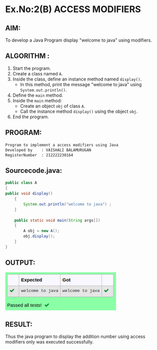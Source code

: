 # Ex.No:2(B) ACCESS MODIFIERS

## AIM:
To develop a Java Program display "welcome to java" using modifiers.

## ALGORITHM :
1. Start the program.
2. Create a class named `A`.
3. Inside the class, define an instance method named `display()`.
   - In this method, print the message "welcome to java" using `System.out.println()`.
4. Define the `main` method.
5. Inside the `main` method:
   - Create an object `obj` of class `A`.
   - Call the instance method `display()` using the object `obj`.
6. End the program.






## PROGRAM:
 ```
Program to implement a access modifiers using Java
Developed by    : VAISHALI BALAMURUGAN 
RegisterNumber  : 212222230164
```

## Sourcecode.java:

```java
public class A 
{ 
public void display()
    { 
        System.out.println("welcome to java") ;
    } 

    public static void main(String args[])
    {
        A obj = new A();
        obj.display();
    }
}
```





## OUTPUT:
![image](./output.png)


## RESULT:
Thus the java program to display the addition number using access modifiers only was executed successfully.


